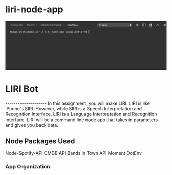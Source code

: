 # liri-node-app

![Liri.js Demo](demo.gif)

<h1> LIRI Bot </h1>
--------------------
In this assignment, you will make LIRI. LIRI is like iPhone's SIRI. However, while SIRI is a Speech Interpretation and Recognition Interface, LIRI is a Language Interpretation and Recognition Interface. LIRI will be a command line node app that takes in parameters and gives you back data.

<h2>Node Packages Used</h2>

Node-Spotify-API
OMDB API
Bands in Town API
Moment
DotEnv

<h3>App Organization</h3>


